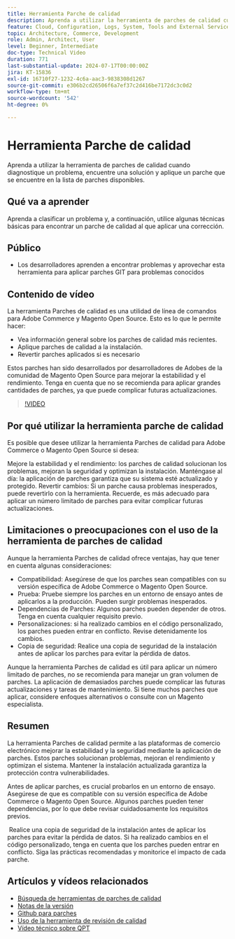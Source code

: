 ```yaml
---
title: Herramienta Parche de calidad
description: Aprenda a utilizar la herramienta de parches de calidad cuando diagnostique un problema, encuentre una solución y aplique un parche que se encuentre en la lista de parches disponibles.
feature: Cloud, Configuration, Logs, System, Tools and External Services
topic: Architecture, Commerce, Development
role: Admin, Architect, User
level: Beginner, Intermediate
doc-type: Technical Video
duration: 771
last-substantial-update: 2024-07-17T00:00:00Z
jira: KT-15836
exl-id: 16710f27-1232-4c6a-aac3-9838308d1267
source-git-commit: e306b2cd26506f6a7ef37c2d416be7172dc3c0d2
workflow-type: tm+mt
source-wordcount: '542'
ht-degree: 0%

---
```


# Herramienta Parche de calidad

Aprenda a utilizar la herramienta de parches de calidad cuando diagnostique un problema, encuentre una solución y aplique un parche que se encuentre en la lista de parches disponibles.

## Qué va a aprender

Aprenda a clasificar un problema y, a continuación, utilice algunas técnicas básicas para encontrar un parche de calidad al que aplicar una corrección.

## Público

* Los desarrolladores aprenden a encontrar problemas y aprovechar esta herramienta para aplicar parches GIT para problemas conocidos

## Contenido de vídeo

La herramienta Parches de calidad es una utilidad de línea de comandos para Adobe Commerce y Magento Open Source. Esto es lo que le permite hacer:

* Vea información general sobre los parches de calidad más recientes.
* Aplique parches de calidad a la instalación.
* Revertir parches aplicados si es necesario

Estos parches han sido desarrollados por desarrolladores de Adobes de la comunidad de Magento Open Source para mejorar la estabilidad y el rendimiento. Tenga en cuenta que no se recomienda para aplicar grandes cantidades de parches, ya que puede complicar futuras actualizaciones.

>[!VIDEO](https://video.tv.adobe.com/v/3454071?learn=on&captions=spa)

## Por qué utilizar la herramienta parche de calidad

Es posible que desee utilizar la herramienta Parches de calidad para Adobe Commerce o Magento Open Source si desea:

Mejore la estabilidad y el rendimiento: los parches de calidad solucionan los problemas, mejoran la seguridad y optimizan la instalación.
Manténgase al día: la aplicación de parches garantiza que su sistema esté actualizado y protegido.
Revertir cambios: Si un parche causa problemas inesperados, puede revertirlo con la herramienta. Recuerde, es más adecuado para aplicar un número limitado de parches para evitar complicar futuras actualizaciones.  

## Limitaciones o preocupaciones con el uso de la herramienta de parches de calidad

Aunque la herramienta Parches de calidad ofrece ventajas, hay que tener en cuenta algunas consideraciones:

* Compatibilidad: Asegúrese de que los parches sean compatibles con su versión específica de Adobe Commerce o Magento Open Source.
* Prueba: Pruebe siempre los parches en un entorno de ensayo antes de aplicarlos a la producción. Pueden surgir problemas inesperados.
* Dependencias de Parches: Algunos parches pueden depender de otros. Tenga en cuenta cualquier requisito previo.
* Personalizaciones: si ha realizado cambios en el código personalizado, los parches pueden entrar en conflicto. Revise detenidamente los cambios.
* Copia de seguridad: Realice una copia de seguridad de la instalación antes de aplicar los parches para evitar la pérdida de datos.

Aunque la herramienta Parches de calidad es útil para aplicar un número limitado de parches, no se recomienda para manejar un gran volumen de parches. La aplicación de demasiados parches puede complicar las futuras actualizaciones y tareas de mantenimiento. Si tiene muchos parches que aplicar, considere enfoques alternativos o consulte con un Magento especialista. 

## Resumen

La herramienta Parches de calidad permite a las plataformas de comercio electrónico mejorar la estabilidad y la seguridad mediante la aplicación de parches. Estos parches solucionan problemas, mejoran el rendimiento y optimizan el sistema. Mantener la instalación actualizada garantiza la protección contra vulnerabilidades.

Antes de aplicar parches, es crucial probarlos en un entorno de ensayo. Asegúrese de que es compatible con su versión específica de Adobe Commerce o Magento Open Source. Algunos parches pueden tener dependencias, por lo que debe revisar cuidadosamente los requisitos previos.

 Realice una copia de seguridad de la instalación antes de aplicar los parches para evitar la pérdida de datos. Si ha realizado cambios en el código personalizado, tenga en cuenta que los parches pueden entrar en conflicto. Siga las prácticas recomendadas y monitorice el impacto de cada parche.

## Artículos y vídeos relacionados

* [Búsqueda de herramientas de parches de calidad](https://experienceleague.adobe.com/tools/commerce-quality-patches/index.html?lang=es)
* [Notas de la versión](https://experienceleague.adobe.com/es/docs/commerce-operations/tools/quality-patches-tool/release-notes)
* [Github para parches](https://github.com/magento/quality-patches/blob/master/patches/os/)
* [Uso de la herramienta de revisión de calidad](https://experienceleague.adobe.com/es/docs/commerce-operations/tools/quality-patches-tool/usage)
* [Vídeo técnico sobre QPT](https://experienceleague.adobe.com/es/docs/commerce-learn/tutorials/tools/quality-patch-tool)
